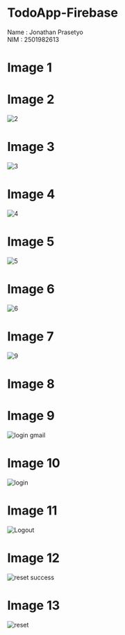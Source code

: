 # TodoApp-Firebase
Name : Jonathan Prasetyo                                                                                                                                               
NIM : 2501982613

# Image 1 

# Image 2 
![2](https://user-images.githubusercontent.com/91464711/226500838-05714a32-d4e5-40df-9703-21d30e500a4e.PNG)
# Image 3
![3](https://user-images.githubusercontent.com/91464711/226500849-0c8eada2-4f74-42bb-a740-4428ffc99e61.PNG)
# Image 4
![4](https://user-images.githubusercontent.com/91464711/226500870-fd4861d2-2e6b-482e-b663-a501db724169.PNG)
# Image 5
![5](https://user-images.githubusercontent.com/91464711/226500899-239e357d-ddd1-4aea-a14d-ea9e721c1391.PNG)
# Image 6
![6](https://user-images.githubusercontent.com/91464711/226500922-a2083de9-657f-445e-b86f-c4fd3e1e486f.PNG)
# Image 7
![9](https://user-images.githubusercontent.com/91464711/226500969-6bbe5b16-de71-4d8e-b076-44b04b6e0b1e.PNG)
# Image 8

# Image 9 
![login gmail](https://user-images.githubusercontent.com/91464711/226501006-2e3bb8b4-3812-480a-9332-9d58cace21dd.PNG)
# Image 10 
![login](https://user-images.githubusercontent.com/91464711/226501032-6756378d-324e-47bc-8f8f-ec82db44184b.PNG)
# Image 11
![Logout](https://user-images.githubusercontent.com/91464711/226501055-d2cf376f-d40e-4edc-822e-512159cfca6f.PNG)
# Image 12
![reset success](https://user-images.githubusercontent.com/91464711/226501068-ae73c9b1-3919-43fe-b810-364b53aafd6d.PNG)
# Image 13
![reset](https://user-images.githubusercontent.com/91464711/226501086-30f83c62-517c-4741-9e4f-5d77c632c113.PNG)
